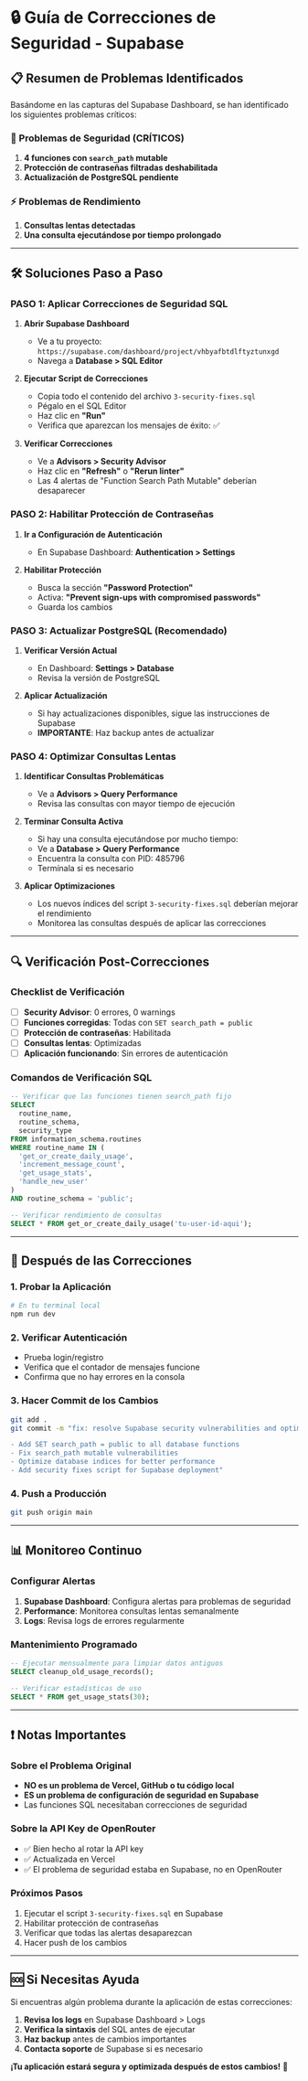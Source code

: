# 🔒 Guía de Correcciones de Seguridad - Supabase

## 📋 Resumen de Problemas Identificados

Basándome en las capturas del Supabase Dashboard, se han identificado los siguientes problemas críticos:

### 🚨 Problemas de Seguridad (CRÍTICOS)
1. **4 funciones con `search_path` mutable**
2. **Protección de contraseñas filtradas deshabilitada**
3. **Actualización de PostgreSQL pendiente**

### ⚡ Problemas de Rendimiento
1. **Consultas lentas detectadas**
2. **Una consulta ejecutándose por tiempo prolongado**

---

## 🛠️ Soluciones Paso a Paso

### PASO 1: Aplicar Correcciones de Seguridad SQL

1. **Abrir Supabase Dashboard**
   - Ve a tu proyecto: `https://supabase.com/dashboard/project/vhbyafbtdlftyztunxgd`
   - Navega a **Database > SQL Editor**

2. **Ejecutar Script de Correcciones**
   - Copia todo el contenido del archivo `3-security-fixes.sql`
   - Pégalo en el SQL Editor
   - Haz clic en **"Run"**
   - Verifica que aparezcan los mensajes de éxito: ✅

3. **Verificar Correcciones**
   - Ve a **Advisors > Security Advisor**
   - Haz clic en **"Refresh"** o **"Rerun linter"**
   - Las 4 alertas de "Function Search Path Mutable" deberían desaparecer

### PASO 2: Habilitar Protección de Contraseñas

1. **Ir a Configuración de Autenticación**
   - En Supabase Dashboard: **Authentication > Settings**

2. **Habilitar Protección**
   - Busca la sección **"Password Protection"**
   - Activa: **"Prevent sign-ups with compromised passwords"**
   - Guarda los cambios

### PASO 3: Actualizar PostgreSQL (Recomendado)

1. **Verificar Versión Actual**
   - En Dashboard: **Settings > Database**
   - Revisa la versión de PostgreSQL

2. **Aplicar Actualización**
   - Si hay actualizaciones disponibles, sigue las instrucciones de Supabase
   - **IMPORTANTE**: Haz backup antes de actualizar

### PASO 4: Optimizar Consultas Lentas

1. **Identificar Consultas Problemáticas**
   - Ve a **Advisors > Query Performance**
   - Revisa las consultas con mayor tiempo de ejecución

2. **Terminar Consulta Activa**
   - Si hay una consulta ejecutándose por mucho tiempo:
   - Ve a **Database > Query Performance**
   - Encuentra la consulta con PID: 485796
   - Termínala si es necesario

3. **Aplicar Optimizaciones**
   - Los nuevos índices del script `3-security-fixes.sql` deberían mejorar el rendimiento
   - Monitorea las consultas después de aplicar las correcciones

---

## 🔍 Verificación Post-Correcciones

### Checklist de Verificación

- [ ] **Security Advisor**: 0 errores, 0 warnings
- [ ] **Funciones corregidas**: Todas con `SET search_path = public`
- [ ] **Protección de contraseñas**: Habilitada
- [ ] **Consultas lentas**: Optimizadas
- [ ] **Aplicación funcionando**: Sin errores de autenticación

### Comandos de Verificación SQL

```sql
-- Verificar que las funciones tienen search_path fijo
SELECT 
  routine_name,
  routine_schema,
  security_type
FROM information_schema.routines 
WHERE routine_name IN (
  'get_or_create_daily_usage',
  'increment_message_count', 
  'get_usage_stats',
  'handle_new_user'
)
AND routine_schema = 'public';

-- Verificar rendimiento de consultas
SELECT * FROM get_or_create_daily_usage('tu-user-id-aqui');
```

---

## 🚀 Después de las Correcciones

### 1. Probar la Aplicación
```bash
# En tu terminal local
npm run dev
```

### 2. Verificar Autenticación
- Prueba login/registro
- Verifica que el contador de mensajes funcione
- Confirma que no hay errores en la consola

### 3. Hacer Commit de los Cambios
```bash
git add .
git commit -m "fix: resolve Supabase security vulnerabilities and optimize database functions

- Add SET search_path = public to all database functions
- Fix search_path mutable vulnerabilities
- Optimize database indices for better performance
- Add security fixes script for Supabase deployment"
```

### 4. Push a Producción
```bash
git push origin main
```

---

## 📊 Monitoreo Continuo

### Configurar Alertas
1. **Supabase Dashboard**: Configura alertas para problemas de seguridad
2. **Performance**: Monitorea consultas lentas semanalmente
3. **Logs**: Revisa logs de errores regularmente

### Mantenimiento Programado
```sql
-- Ejecutar mensualmente para limpiar datos antiguos
SELECT cleanup_old_usage_records();

-- Verificar estadísticas de uso
SELECT * FROM get_usage_stats(30);
```

---

## ❗ Notas Importantes

### Sobre el Problema Original
- **NO es un problema de Vercel, GitHub o tu código local**
- **ES un problema de configuración de seguridad en Supabase**
- Las funciones SQL necesitaban correcciones de seguridad

### Sobre la API Key de OpenRouter
- ✅ Bien hecho al rotar la API key
- ✅ Actualizada en Vercel
- ✅ El problema de seguridad estaba en Supabase, no en OpenRouter

### Próximos Pasos
1. Ejecutar el script `3-security-fixes.sql` en Supabase
2. Habilitar protección de contraseñas
3. Verificar que todas las alertas desaparezcan
4. Hacer push de los cambios

---

## 🆘 Si Necesitas Ayuda

Si encuentras algún problema durante la aplicación de estas correcciones:

1. **Revisa los logs** en Supabase Dashboard > Logs
2. **Verifica la sintaxis** del SQL antes de ejecutar
3. **Haz backup** antes de cambios importantes
4. **Contacta soporte** de Supabase si es necesario

**¡Tu aplicación estará segura y optimizada después de estos cambios!** 🎉